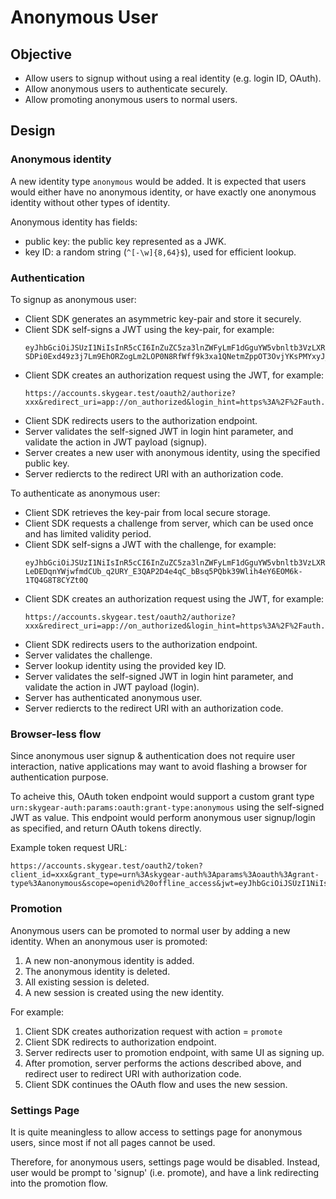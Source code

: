 # Anonymous User

## Objective
- Allow users to signup without using a real identity (e.g. login ID, OAuth).
- Allow anonymous users to authenticate securely.
- Allow promoting anonymous users to normal users.

## Design

### Anonymous identity

A new identity type `anonymous` would be added. It is expected that users would
either have no anonymous identity, or have exactly one anonymous identity
without other types of identity.

Anonymous identity has fields:
- public key: the public key represented as a JWK.
- key ID: a random string (`^[-\w]{8,64}$`), used for efficient lookup.

### Authentication

To signup as anonymous user:
- Client SDK generates an asymmetric key-pair and store it securely.
- Client SDK self-signs a JWT using the key-pair, for example:
    ```
    eyJhbGciOiJSUzI1NiIsInR5cCI6InZuZC5za3lnZWFyLmF1dGguYW5vbnltb3VzLXRva2VuIiwiaWF0IjoxNTg4NjY1MDUzLCJleHAiOjE1ODg2NjUzNTMsImp3ayI6eyJrdHkiOiJSU0EiLCJraWQiOiIzMTUyREM5MC0wM0UzLTRCODYtQTIyNi1BNjFCOUIwNEYyMTIiLCJlIjoiQVFBQiIsInVzZSI6InNpZyIsImFsZyI6IlJTMjU2IiwibiI6Im5pWXp0c0NzT2UyV1BQSmZwWE15NTJqYWhwYzRqZlR2YkU2SnQ3UFd5aTdMUUFqUDd6cnB1MGxHYjNycE01eUNmb21aY2ZwQ2ZJV0dNOHB2QS10OUpRIn19.eyJhY3Rpb24iOiJzaWdudXAifQ.e1K-SDPi0Exd49z3j7Lm9EhORZogLm2LOP0N8RfWff9k3xa1QNetmZppOT3OvjYKsPMYxyJ_XC1GJm68ZjgRDw
    ```
- Client SDK creates an authorization request using the JWT, for example:
    ```
    https://accounts.skygear.test/oauth2/authorize?xxx&redirect_uri=app://on_authorized&login_hint=https%3A%2F%2Fauth.skygear.io%2Flogin_hint%3Ftype%3Danonymous%26jwt%3DeyJhbGciOiJSUzI1Nxxx
    ```
- Client SDK redirects users to the authorization endpoint.
- Server validates the self-signed JWT in login hint parameter, and validate
  the action in JWT payload (signup).
- Server creates a new user with anonymous identity, using the specified
  public key.
- Server rediercts to the redirect URI with an authorization code.

To authenticate as anonymous user:
- Client SDK retrieves the key-pair from local secure storage.
- Client SDK requests a challenge from server, which can be used once and has
  limited validity period.
- Client SDK self-signs a JWT with the challenge, for example:
    ```
    eyJhbGciOiJSUzI1NiIsInR5cCI6InZuZC5za3lnZWFyLmF1dGguYW5vbnltb3VzLXRva2VuIiwiaWF0IjoxNTg4NjY1MDUzLCJleHAiOjE1ODg2NjUzNTMsImtpZCI6IjMxNTJEQzkwLTAzRTMtNEI4Ni1BMjI2LUE2MUI5QjA0RjIxMiJ9.eyJjaGFsbGVuZ2UiOiJiRlpPNGxPY0kvRHpuS2xPUU1zNXkrbnl6dCs3R1B1dyIsImFjdGlvbiI6ImxvZ2luIn0.gJfOJ6IPy-LeDEDqnYWjwfmdCUb_q2URY_E3QAP2D4e4qC_bBsq5PQbk39Wlih4eY6EOM6k-1TQ4G8T8CYZt0Q
    ```
- Client SDK creates an authorization request using the JWT, for example:
    ```
    https://accounts.skygear.test/oauth2/authorize?xxx&redirect_uri=app://on_authorized&login_hint=https%3A%2F%2Fauth.skygear.io%2Flogin_hint%3Ftype%3Danonymous%26jwt%3DeyJhbGciOiJSUzI1Nxxx
    ```
- Client SDK redirects users to the authorization endpoint.
- Server validates the challenge.
- Server lookup identity using the provided key ID.
- Server validates the self-signed JWT in login hint parameter, and validate
  the action in JWT payload (login).
- Server has authenticated anonymous user.
- Server rediercts to the redirect URI with an authorization code.

### Browser-less flow

Since anonymous user signup & authentication does not require user
interaction, native applications may want to avoid flashing a browser for
authentication purpose.

To acheive this, OAuth token endpoint would support a custom grant type
`urn:skygear-auth:params:oauth:grant-type:anonymous` using the self-signed
JWT as value. This endpoint would perform anonymous user signup/login as
specified, and return OAuth tokens directly.

Example token request URL:
```
https://accounts.skygear.test/oauth2/token?client_id=xxx&grant_type=urn%3Askygear-auth%3Aparams%3Aoauth%3Agrant-type%3Aanonymous&scope=openid%20offline_access&jwt=eyJhbGciOiJSUzI1NiIsInR5cxxxx
```

### Promotion

Anonymous users can be promoted to normal user by adding a new identity. When
an anonymous user is promoted:
1. A new non-anonymous identity is added.
2. The anonymous identity is deleted.
3. All existing session is deleted.
4. A new session is created using the new identity.

For example:
1. Client SDK creates authorization request with action = `promote`
2. Client SDK redirects to authorization endpoint.
3. Server redirects user to promotion endpoint, with same UI as signing up.
4. After promotion, server performs the actions described above, and redirect
   user to redirect URI with authorization code.
5. Client SDK continues the OAuth flow and uses the new session.

### Settings Page

It is quite meaningless to allow access to settings page for anonymous users,
since most if not all pages cannot be used.

Therefore, for anonymous users, settings page would be disabled. Instead, user
would be prompt to 'signup' (i.e. promote), and have a link redirecting into
the promotion flow.
